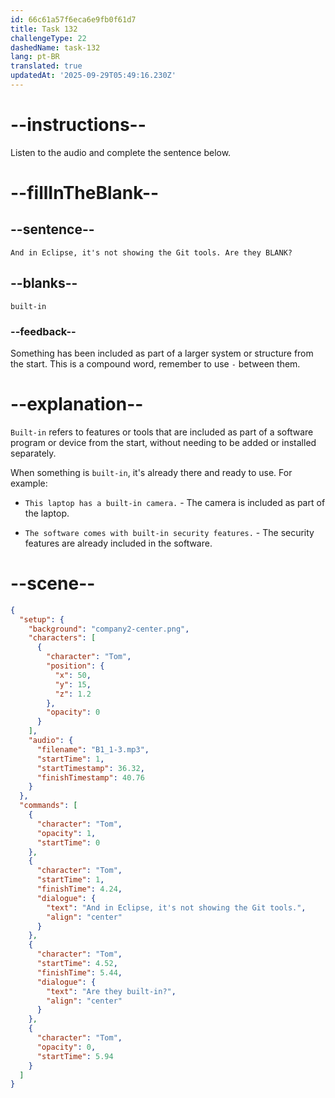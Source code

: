 ```yaml
---
id: 66c61a57f6eca6e9fb0f61d7
title: Task 132
challengeType: 22
dashedName: task-132
lang: pt-BR
translated: true
updatedAt: '2025-09-29T05:49:16.230Z'
---
```


<!-- Audio Reference:
Tom: And in Eclipse, it's not showing the Git tools. Are they built-in? -->

# --instructions--

Listen to the audio and complete the sentence below.

# --fillInTheBlank--

## --sentence--

`And in Eclipse, it's not showing the Git tools. Are they BLANK?`

## --blanks--

`built-in`

### --feedback--

Something has been included as part of a larger system or structure from the start. This is a compound word, remember to use `-` between them. 

# --explanation--

`Built-in` refers to features or tools that are included as part of a software program or device from the start, without needing to be added or installed separately. 

When something is `built-in`, it's already there and ready to use. For example:

- `This laptop has a built-in camera.` - The camera is included as part of the laptop.

- `The software comes with built-in security features.` - The security features are already included in the software.

# --scene--

```json
{
  "setup": {
    "background": "company2-center.png",
    "characters": [
      {
        "character": "Tom",
        "position": {
          "x": 50,
          "y": 15,
          "z": 1.2
        },
        "opacity": 0
      }
    ],
    "audio": {
      "filename": "B1_1-3.mp3",
      "startTime": 1,
      "startTimestamp": 36.32,
      "finishTimestamp": 40.76
    }
  },
  "commands": [
    {
      "character": "Tom",
      "opacity": 1,
      "startTime": 0
    },
    {
      "character": "Tom",
      "startTime": 1,
      "finishTime": 4.24,
      "dialogue": {
        "text": "And in Eclipse, it's not showing the Git tools.",
        "align": "center"
      }
    },
    {
      "character": "Tom",
      "startTime": 4.52,
      "finishTime": 5.44,
      "dialogue": {
        "text": "Are they built-in?",
        "align": "center"
      }
    },
    {
      "character": "Tom",
      "opacity": 0,
      "startTime": 5.94
    }
  ]
}
```
